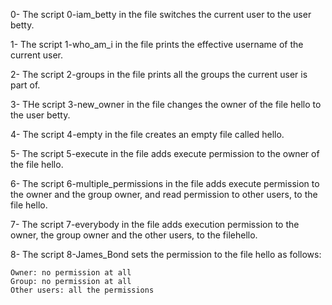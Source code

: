 0- The script 0-iam_betty in the file switches the current user to the user betty.

1- The script 1-who_am_i in the file prints the effective username of the current user.

2- The script 2-groups in the file prints all the groups the current user is part of.

3- THe script 3-new_owner in the file changes the owner of the file hello to the user betty.

4- The script 4-empty in the file creates an empty file called hello.

5- The script 5-execute in the file adds execute permission to the owner of the file hello.

6- The script 6-multiple_permissions in the file adds execute permission to the owner and the group owner, and read permission to other users, to the file hello.

7- The script 7-everybody in the file adds execution permission to the owner, the group owner and the other users, to the filehello.

8- The script 8-James_Bond  sets the permission to the file hello as follows:

	Owner: no permission at all
	Group: no permission at all
	Other users: all the permissions
